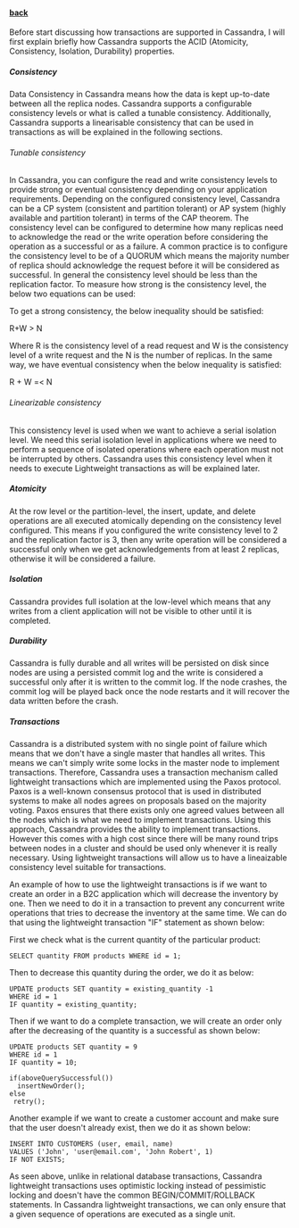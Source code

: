 #### [back](basic_features_main.md)


Before start discussing how transactions are supported in Cassandra, I will first explain briefly how Cassandra supports the ACID (Atomicity, Consistency, Isolation, Durability) properties.

##### Consistency

Data Consistency in Cassandra means how the data is kept up-to-date between all the replica nodes. Cassandra supports a configurable consistency levels or what is called a tunable consistency. Additionally, Cassandra supports a linearisable consistency that can be used in transactions as will be explained in the following sections.   

###### Tunable consistency

In Cassandra, you can configure the read and write consistency levels to provide strong or eventual consistency depending on your application requirements. Depending on the configured consistency level, Cassandra can be a CP system (consistent and partition tolerant) or AP system (highly available and partition tolerant) in terms of the CAP theorem. The consistency level can be configured to determine how many replicas need to acknowledge the read or the write operation before considering the operation as a successful or as a failure.  A common practice is to configure the consistency level to be of a QUORUM which means the majority number of replica should acknowledge the request before it will be considered as successful. In general the consistency level should be less than the replication factor. To measure how strong is the consistency level, the below two equations can be used:

To get a strong consistency, the below inequality should be satisfied:

R+W > N

Where R is the consistency level of a read request and W is the consistency level of a write request and the N is the number of replicas. In the same way, we have eventual consistency when the below inequality is satisfied:

R + W =< N


###### Linearizable consistency

This consistency level is used when we want to achieve a serial isolation level. We need this  serial isolation level in applications where we need to perform a sequence of isolated operations where each operation must not be interrupted by others. Cassandra uses this consistency level when it needs to execute Lightweight transactions as will be explained later.


##### Atomicity

At the row level or the partition-level, the insert, update, and delete operations are all executed atomically depending on the consistency level configured. This means if you configured the write consistency level to 2 and the replication factor is 3, then any write operation will be considered a successful only when we get acknowledgements from at least 2 replicas, otherwise it will be considered a failure. 


##### Isolation

Cassandra provides full isolation at the low-level which means that any writes from a client application will not be visible to other until it is completed. 


##### Durability

Cassandra is fully durable and all writes will be persisted on disk since nodes are using a persisted commit log and the write is considered a successful only after it is written to the commit log. If the node crashes, the commit log will be played back once the node restarts and it will recover the data written before the crash.


##### Transactions

Cassandra is a distributed system with no single point of failure which means that we don't have a single master that handles all writes. This means we can't simply write some locks in the master node to implement transactions. Therefore, Cassandra uses a transaction mechanism called lightweight transactions which are implemented using the Paxos protocol. Paxos is a well-known consensus protocol that is used in distributed systems to make all nodes agrees on proposals based on the majority voting. Paxos ensures that there exists only one agreed values between all the nodes which is what we need to implement transactions. Using this approach, Cassandra provides the ability to implement transactions. However this comes with a high cost since there will be many round trips between nodes in a cluster and should be used only whenever it is really necessary.  Using lightweight transactions will allow us to have a lineaizable consistency level suitable for transactions. 

An example of how to use the lightweight transactions is if we want to create an order in a B2C application which will decrease the inventory by one. Then we need to do it in a transaction to prevent any concurrent write operations that tries to decrease the inventory at the same time. We can do that using the lightweight transaction "IF" statement as shown below:

First we check what is the current quantity of the particular product:

````
SELECT quantity FROM products WHERE id = 1;
````

Then to decrease this quantity during the order, we do it as below:

````
UPDATE products SET quantity = existing_quantity -1
WHERE id = 1
IF quantity = existing_quantity;
````

Then if we want to do a complete transaction, we will create an order only after the decreasing of the quantity is a successful as shown below:


````
UPDATE products SET quantity = 9
WHERE id = 1
IF quantity = 10;

if(aboveQuerySuccessful())
  insertNewOrder();
else
 retry();
````


Another example if we want to create a customer account and make sure that the user doesn't already exist, then we do it as shown below:

````
INSERT INTO CUSTOMERS (user, email, name)
VALUES ('John', 'user@email.com', 'John Robert', 1)
IF NOT EXISTS;
````


As seen above, unlike in relational database transactions, Cassandra lightweight transactions uses optimistic locking instead of pessimistic locking and doesn't have the common BEGIN/COMMIT/ROLLBACK statements. In Cassandra lightweight transactions, we can only ensure that a given sequence of operations are executed as a single unit.

